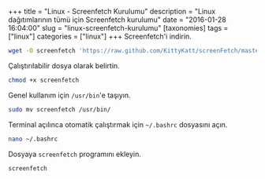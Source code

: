 +++
title = "Linux - Screenfetch Kurulumu"
description = "Linux dağıtımlarının tümü için Screenfetch kurulumu"
date = "2016-01-28 16:04:00"
slug = "linux-screenfetch-kurulumu"
[taxonomies]
tags = ["linux"]
categories = ["linux"]
+++
Screenfetch'i indirin.

```bash
wget -O screenfetch 'https://raw.github.com/KittyKatt/screenFetch/master/screenfetch-dev'
```

Çalıştırılabilir dosya olarak belirtin.

```bash
chmod +x screenfetch
```

Genel kullanım için `/usr/bin`'e taşıyın.

```bash
sudo mv screenfetch /usr/bin/
```

Terminal açılınca otomatik çalıştırmak için `~/.bashrc` dosyasını açın.

```bash
nano ~/.bashrc
```

Dosyaya `screenfetch` programını ekleyin.

```bash
screenfetch
```
